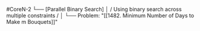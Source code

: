 #CoreN-2
└── [Parallel Binary Search]
    │   / Using binary search across multiple constraints /
    │
    └── Problem: "[[1482. Minimum Number of Days to Make m Bouquets]]"